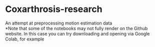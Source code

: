 # Coxarthrosis-research
An attempt at preprocessing motion estimation data <br>
*Note that some of the notebooks may not fully render on the Github website. In this case you can try downloading and opening via Google Colab, for example
